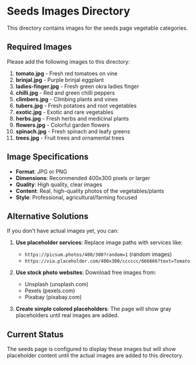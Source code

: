 # Seeds Images Directory

This directory contains images for the seeds page vegetable categories.

## Required Images

Please add the following images to this directory:

1. **tomato.jpg** - Fresh red tomatoes on vine
2. **brinjal.jpg** - Purple brinjal eggplant  
3. **ladies-finger.jpg** - Fresh green okra ladies finger
4. **chilli.jpg** - Red and green chilli peppers
5. **climbers.jpg** - Climbing plants and vines
6. **tubers.jpg** - Fresh potatoes and root vegetables
7. **exotic.jpg** - Exotic and rare vegetables
8. **herbs.jpg** - Fresh herbs and medicinal plants
9. **flowers.jpg** - Colorful garden flowers
10. **spinach.jpg** - Fresh spinach and leafy greens
11. **trees.jpg** - Fruit trees and ornamental trees

## Image Specifications

- **Format**: JPG or PNG
- **Dimensions**: Recommended 400x300 pixels or larger
- **Quality**: High quality, clear images
- **Content**: Real, high-quality photos of the vegetables/plants
- **Style**: Professional, agricultural/farming focused

## Alternative Solutions

If you don't have actual images yet, you can:

1. **Use placeholder services**: Replace image paths with services like:
   - `https://picsum.photos/400/300?random=1` (random images)
   - `https://via.placeholder.com/400x300/cccccc/666666?text=Tomato`

2. **Use stock photo websites**: Download free images from:
   - Unsplash (unsplash.com)
   - Pexels (pexels.com)
   - Pixabay (pixabay.com)

3. **Create simple colored placeholders**: The page will show gray placeholders until real images are added.

## Current Status

The seeds page is configured to display these images but will show placeholder content until the actual images are added to this directory.
